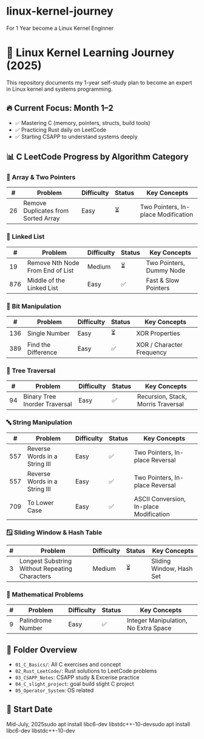 # linux-kernel-journey
For 1 Year become a Linux Kernel Enginner

# 🧠 Linux Kernel Learning Journey (2025)

This repository documents my 1-year self-study plan to become an expert in Linux kernel and systems programming.

## 🔥 Current Focus: Month 1–2
- ✅ Mastering C (memory, pointers, structs, build tools)
- ✅ Practicing Rust daily on LeetCode
- ✅ Starting CSAPP to understand systems deeply

## 📊 C LeetCode Progress by Algorithm Category

### 🔢 Array & Two Pointers
| # | Problem | Difficulty | Status | Key Concepts |
|---|---------|------------|--------|--------------|
| 26 | Remove Duplicates from Sorted Array | Easy | ⏳ | Two Pointers, In-place Modification |

### 🔗 Linked List
| # | Problem | Difficulty | Status | Key Concepts |
|---|---------|------------|--------|--------------|
| 19 | Remove Nth Node From End of List | Medium | ⏳ | Two Pointers, Dummy Node |
| 876 | Middle of the Linked List | Easy | ✅ | Fast & Slow Pointers |

### 🧮 Bit Manipulation
| # | Problem | Difficulty | Status | Key Concepts |
|---|---------|------------|--------|--------------|
| 136 | Single Number | Easy | ⏳ | XOR Properties |
| 389 | Find the Difference | Easy | ✅ | XOR / Character Frequency |

### 🌳 Tree Traversal
| # | Problem | Difficulty | Status | Key Concepts |
|---|---------|------------|--------|--------------|
| 94 | Binary Tree Inorder Traversal | Easy | ✅ | Recursion, Stack, Morris Traversal |

### 🔤 String Manipulation
| # | Problem | Difficulty | Status | Key Concepts |
|---|---------|------------|--------|--------------|
| 557 | Reverse Words in a String III | Easy | ✅ | Two Pointers, In-place Reversal |
| 557 | Reverse Words in a String III | Easy | ✅ | Two Pointers, In-place Reversal |
| 709 | To Lower Case | Easy | ✅ | ASCII Conversion, In-place Modification |

### 🪟 Sliding Window & Hash Table
| # | Problem | Difficulty | Status | Key Concepts |
|---|---------|------------|--------|--------------|
| 3 | Longest Substring Without Repeating Characters | Medium | ⏳ | Sliding Window, Hash Set |

### 🧮 Mathematical Problems
| # | Problem | Difficulty | Status | Key Concepts |
|---|---------|------------|--------|--------------|
| 9 | Palindrome Number | Easy | ✅ | Integer Manipulation, No Extra Space |


## 📁 Folder Overview
- `01_C_Basics/`: All C exercises and concept
- `02_Rust_LeetCode/`: Rust solutions to LeetCode problems
- `03_CSAPP_Notes`: CSAPP study & Excerise practice
- `04_C_slight_project`: goal build slight C project
- `05_Operator_System`: OS related

## 📆 Start Date
Mid-July, 2025sudo apt install libc6-dev libstdc++-10-devsudo apt install libc6-dev libstdc++-10-dev